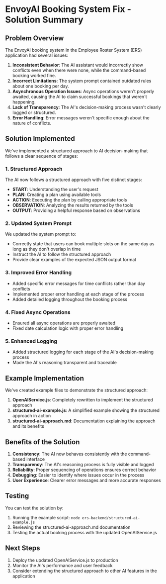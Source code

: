 # EnvoyAI Booking System Fix - Solution Summary

## Problem Overview

The EnvoyAI booking system in the Employee Roster System (ERS) application had several issues:

1. **Inconsistent Behavior**: The AI assistant would incorrectly show conflicts even when there were none, while the command-based booking worked fine.
2. **Incorrect Limitations**: The system prompt contained outdated rules about one booking per day.
3. **Asynchronous Operation Issues**: Async operations weren't properly awaited, causing the AI to claim successful bookings that weren't happening.
4. **Lack of Transparency**: The AI's decision-making process wasn't clearly logged or structured.
5. **Error Handling**: Error messages weren't specific enough about the nature of conflicts.

## Solution Implemented

We've implemented a structured approach to AI decision-making that follows a clear sequence of stages:

### 1. Structured Approach

The AI now follows a structured approach with five distinct stages:
- **START**: Understanding the user's request
- **PLAN**: Creating a plan using available tools
- **ACTION**: Executing the plan by calling appropriate tools
- **OBSERVATION**: Analyzing the results returned by the tools
- **OUTPUT**: Providing a helpful response based on observations

### 2. Updated System Prompt

We updated the system prompt to:
- Correctly state that users can book multiple slots on the same day as long as they don't overlap in time
- Instruct the AI to follow the structured approach
- Provide clear examples of the expected JSON output format

### 3. Improved Error Handling

- Added specific error messages for time conflicts rather than day conflicts
- Implemented proper error handling at each stage of the process
- Added detailed logging throughout the booking process

### 4. Fixed Async Operations

- Ensured all async operations are properly awaited
- Fixed date calculation logic with proper error handling

### 5. Enhanced Logging

- Added structured logging for each stage of the AI's decision-making process
- Made the AI's reasoning transparent and traceable

## Example Implementation

We've created example files to demonstrate the structured approach:

1. **OpenAIService.js**: Completely rewritten to implement the structured approach
2. **structured-ai-example.js**: A simplified example showing the structured approach in action
3. **structured-ai-approach.md**: Documentation explaining the approach and its benefits

## Benefits of the Solution

1. **Consistency**: The AI now behaves consistently with the command-based interface
2. **Transparency**: The AI's reasoning process is fully visible and logged
3. **Reliability**: Proper sequencing of operations ensures correct behavior
4. **Debugging**: Easier to identify where issues occur in the process
5. **User Experience**: Clearer error messages and more accurate responses

## Testing

You can test the solution by:

1. Running the example script: `node ers-backend/structured-ai-example.js`
2. Reviewing the structured-ai-approach.md documentation
3. Testing the actual booking process with the updated OpenAIService.js

## Next Steps

1. Deploy the updated OpenAIService.js to production
2. Monitor the AI's performance and user feedback
3. Consider extending the structured approach to other AI features in the application 